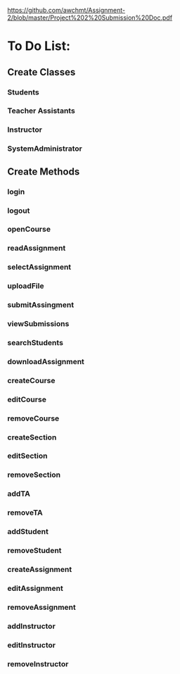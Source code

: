 https://github.com/awchmt/Assignment-2/blob/master/Project%202%20Submission%20Doc.pdf

# To Do List:

## Create Classes
### Students
### Teacher Assistants
### Instructor
### SystemAdministrator

## Create Methods
### login
### logout
### openCourse
### readAssignment
### selectAssignment
### uploadFile
### submitAssingment
### viewSubmissions
### searchStudents
### downloadAssignment
### createCourse
### editCourse
### removeCourse
### createSection
### editSection
### removeSection
### addTA
### removeTA
### addStudent
### removeStudent
### createAssignment
### editAssignment
### removeAssignment
### addInstructor
### editInstructor
### removeInstructor
